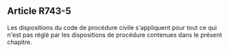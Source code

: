 Article R743-5
----
Les dispositions du code de procédure civile s'appliquent pour tout ce qui n'est
pas réglé par les dispositions de procédure contenues dans le présent chapitre.
